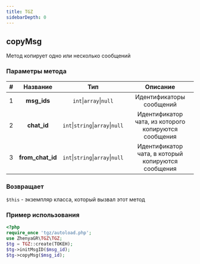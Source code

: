 ```yaml
---
title: TGZ
sidebarDepth: 0
---
```


## copyMsg
Метод копирует одно или несколько сообщений
### Параметры метода
| # |     Название     |               Тип                |                       Описание                       |
|:-:|:----------------:|:--------------------------------:|:----------------------------------------------------:|
| 1 |   **msg_ids**    |      `int`\|`array`\|`null`      |               Идентификаторы сообщений               |
| 2 |   **chat_id**    | `int`\|`string`\|`array`\|`null` | Идентификатор чата, из которого копируются сообщения |
| 3 | **from_chat_id** | `int`\|`string`\|`array`\|`null` |  Идентификатор чата, в который копируются сообщения  |
### Возвращает
`$this` - экземпляр класса, который вызвал этот метод
### Пример использования
```php
<?php
require_once 'tgz/autoload.php';
use ZhenyaGR\TGZ\TGZ;
$tg = TGZ::create(ТОКЕН);
$tg->initMsgID($msg_id);
$tg->copyMsg($msg_id);
```
